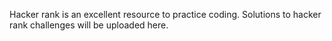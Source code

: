 Hacker rank is an excellent resource to practice coding. Solutions to hacker rank challenges will be uploaded here.  
